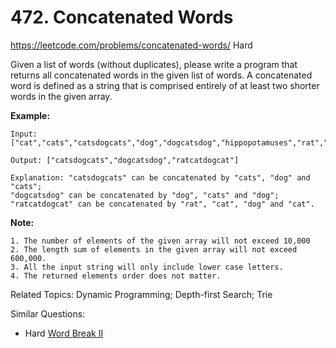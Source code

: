 # 472. Concatenated Words
<https://leetcode.com/problems/concatenated-words/>
Hard

Given a list of words (without duplicates), please write a program that returns all concatenated words in the given list of words.
A concatenated word is defined as a string that is comprised entirely of at least two shorter words in the given array.

**Example:**

    Input: ["cat","cats","catsdogcats","dog","dogcatsdog","hippopotamuses","rat","ratcatdogcat"]

    Output: ["catsdogcats","dogcatsdog","ratcatdogcat"]

    Explanation: "catsdogcats" can be concatenated by "cats", "dog" and "cats"; 
    "dogcatsdog" can be concatenated by "dog", "cats" and "dog"; 
    "ratcatdogcat" can be concatenated by "rat", "cat", "dog" and "cat".

**Note:**

    1. The number of elements of the given array will not exceed 10,000
    2. The length sum of elements in the given array will not exceed 600,000.
    3. All the input string will only include lower case letters.
    4. The returned elements order does not matter.

Related Topics: Dynamic Programming; Depth-first Search; Trie

Similar Questions: 
* Hard [Word Break II](https://leetcode.com/problems/word-break-ii/)